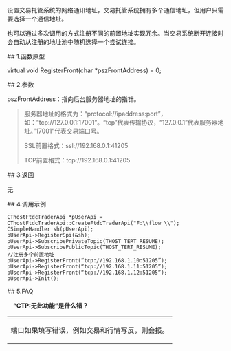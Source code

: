 <p>设置交易托管系统的网络通讯地址，交易托管系统拥有多个通信地址，但用户只需要选择一个通信地址。</p>
<p>也可以通过多次调用的方式注册不同的前置地址实现冗余。当交易系统断开连接时会自动从注册的地址池中随机选择一个尝试连接。</p>
<span class="anchor" id="bd7b6033-055a-49f6-8ef4-0224a2686ed5"></span>
## 1.函数原型
<p>virtual void RegisterFront(char *pszFrontAddress) = 0;</p>
<span class="anchor" id="59c486e8-50cb-488b-8b14-6bbfd2c14fe8"></span>
## 2.参数
<p>pszFrontAddress：指向后台服务器地址的指针。</p>
<blockquote>
<p>服务器地址的格式为：“protocol://ipaddress:port”，如：”tcp://127.0.0.1:17001”。“tcp”代表传输协议，“127.0.0.1”代表服务器地址。”17001”代表交易端口号。</p>
<p>SSL前置格式：ssl://192.168.0.1:41205</p>
<p>TCP前置格式：tcp://192.168.0.1:41205</p>
</blockquote>
<span class="anchor" id="0e087994-33a0-4a1b-a6a5-5c254963c8e5"></span>
## 3.返回
<p>无</p>
<span class="anchor" id="40e244d7-144c-4410-bccf-02738ae7f500"></span>
## 4.调用示例
<pre><code>CThostFtdcTraderApi *pUserApi = CThostFtdcTraderApi::CreateFtdcTraderApi("F:\\flow \\");
CSimpleHandler sh(pUserApi);
pUserApi-&gt;RegisterSpi(&amp;sh);
pUserApi-&gt;SubscribePrivateTopic(THOST_TERT_RESUME);
pUserApi-&gt;SubscribePublicTopic(THOST_TERT_RESUME);
//注册多个前置地址
pUserApi-&gt;RegisterFront(“tcp://192.168.1.10:51205”);
pUserApi-&gt;RegisterFront(“tcp://192.168.1.11:51205”);
pUserApi-&gt;RegisterFront(“tcp://192.168.1.12:51205”);
pUserApi-&gt;Init();
</code></pre>
<span class="anchor" id="87708056-dfc5-42e2-8aac-baf7085a5e3b"></span>
## 5.FAQ
<p><div class="region_i" id=""><p class="region_header" id="region_header_1" style="padding-left: 1em;font-weight : bold;text-indent: 0px;text-align: left;">“CTP:无此功能”是什么错？</p><div class="region_panel" id="region_panel_1" style="display:block;"><table><tr><td>
<p>端口如果填写错误，例如交易和行情写反，则会报。</p>
</td></tr></table>
</div><p class="region_tail" id="region_tail_1" style="border-top-color:transparent;border-bottom-width:0;"></p></div></p>
